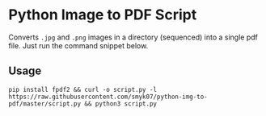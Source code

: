 # Python Image to PDF Script

Converts `.jpg` and `.png` images in a directory (sequenced) into a single pdf file. Just run the command snippet below.

## Usage

```
pip install fpdf2 && curl -o script.py -l https://raw.githubusercontent.com/smyk07/python-img-to-pdf/master/script.py && python3 script.py 
```

